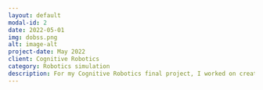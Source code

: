 ```yaml
---
layout: default
modal-id: 2
date: 2022-05-01
img: dobss.png
alt: image-alt
project-date: May 2022
client: Cognitive Robotics
category: Robotics simulation
description: For my Cognitive Robotics final project, I worked on creating simulations of multi-agent systems whose aim was to patrol a house. We use game theory, and specifically Stackerlberg games to frame our project, and solved for the optimal policies using a Decomposed Optimized Bayesian Stackelberg Solver (DOBSS). <br /> <br /> With Bayesian Stackelberg games we can frame a patrolling scenario as a solvable problem. Normally, those who are patrolling are at a direct disadvantage compared to those who are trying to attack, since they have to make their move first and they can be observed. However, this exact scenario can be framed as a Stackelberg game where the leader is the security doing patrol and the follower is an attacker. While accounting for possible attacker types, the optimal policy for the leader is solved with DOBSS. For games where number of valuables, length of patrol, or number of attacker types remains under 5, the game is solved on average under .10 seconds. <a href="[https://www.w3schools.com/](https://drive.google.com/file/d/1yy3qu5ZV0Gq50lFzti3XBtpbyGrl9Egc/view?usp=share_link)" target="_blank">See the full report here!</a>
---
```


